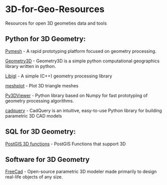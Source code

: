 # 3D-for-Geo-Resources
Resources for open 3D geometies data and tools

## Python for 3D Geometry:
[Pymesh](https://pymesh.readthedocs.io/en/latest/) - A rapid prototyping platform focused on geometry processing.

[Geometry3D](https://geometry3d.readthedocs.io/en/latest/) - Geometry3D is a simple python computational geographics library written in python.

[Libigl](https://libigl.github.io/libigl-python-bindings/) - A simple (C++) geometry processing library

[meshplot](https://github.com/skoch9/meshplot/) - Plot 3D triangle meshes

[Py3DViewer](https://py3dviewer.readthedocs.io/en/latest/index.html) - Python library based on Numpy for fast prototyping of geometry processing algorithms.

[cadquery](https://cadquery.readthedocs.io/en/latest/) - CadQuery is an intuitive, easy-to-use Python library for building parametric 3D CAD models



## SQL for 3D Geometry:

[PostGIS 3D functions](https://postgis.net/docs/PostGIS_Special_Functions_Index.html#PostGIS_3D_Functions) - PostGIS Functions that support 3D



## Software for 3D Geometry

[FreeCad](https://www.freecadweb.org/) - Open-source parametric 3D modeler made primarily to design real-life objects of any size.
